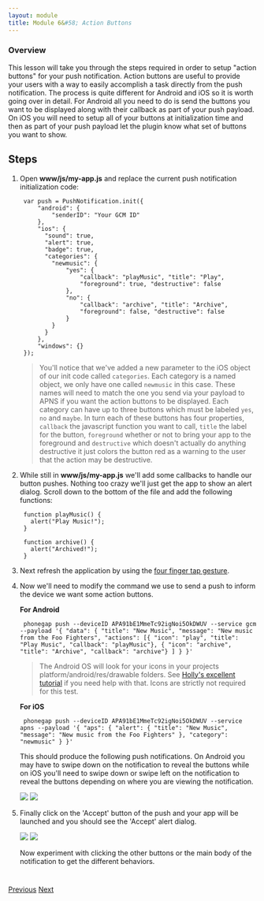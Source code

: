 ```yaml
---
layout: module
title: Module 6&#58; Action Buttons
---
```

### Overview
This lesson will take you through the steps required in order to setup "action buttons" for your push notification. Action buttons are useful to provide your users with a way to easily accomplish a task directly from the push notification. The process is quite different for Android and iOS so it is worth going over in detail. For Android all you need to do is send the buttons you want to be displayed along with their callback as part of your push payload. On iOS you will need to setup all of your buttons at initialization time and then as part of your push payload let the plugin know what set of buttons you want to show.


## Steps
1. Open **www/js/my-app.js** and replace the current push notification initialization code:

        var push = PushNotification.init({
            "android": {
                "senderID": "Your GCM ID"
            },
            "ios": {
              "sound": true,
              "alert": true,
              "badge": true,
              "categories": {
                "newmusic": {
                    "yes": {
                        "callback": "playMusic", "title": "Play",
                        "foreground": true, "destructive": false
                    },
                    "no": {
                        "callback": "archive", "title": "Archive",
                        "foreground": false, "destructive": false
                    }
                }
              }
            },
            "windows": {}
        });

   > You'll notice that we've added a new parameter to the iOS object of our init code called `categories`. Each category is a named object, we only have one called `newmusic` in this case. These names will need to match the one you send via your payload to APNS if you want the action buttons to be displayed. Each category can have up to three buttons which must be labeled `yes`, `no` and `maybe`. In turn each of these buttons has four properties, `callback` the javascript function you want to call, `title` the label for the button, `foreground` whether or not to bring your app to the foreground and `destructive` which doesn't actually do anything destructive it just colors the button red as a warning to the user that the action may be destructive.

2. While still in **www/js/my-app.js** we'll add some callbacks to handle our button pushes. Nothing too crazy we'll just get the app to show an alert dialog. Scroll down to the bottom of the file and add the following functions:


        function playMusic() {
          alert("Play Music!");
        }

        function archive() {
          alert("Archived!");
        }

3. Next refresh the application by using the [four finger tap gesture](http://docs.phonegap.com/references/developer-app/gestures/).

4. Now we'll need to modify the command we use to send a push to inform the device we want some action buttons.

   **For Android**       

        phonegap push --deviceID APA91bE1MmeTc92igNoi5OkDWUV --service gcm --payload '{ "data": { "title": "New Music", "message": "New music from the Foo Fighters", "actions": [{ "icon": "play", "title": "Play Music", "callback": "playMusic"}, { "icon": "archive", "title": "Archive", "callback": "archive"} ] } }'

     > The Android OS will look for your icons in your projects platform/android/res/drawable folders. See [Holly's excellent tutorial](http://devgirl.org/2013/11/12/three-hooks-your-cordovaphonegap-project-needs/) if you need help with that. Icons are strictly not required for this test.

   **For iOS**            

        phonegap push --deviceID APA91bE1MmeTc92igNoi5OkDWUV --service apns --payload '{ "aps": { "alert": { "title": "New Music", "message": "New music from the Foo Fighters" }, "category": "newmusic" } }'

   This should produce the following push notifications. On Android you may have to swipe down on the notification to reveal the buttons while on iOS you'll need to swipe down or swipe left on the notification to reveal the buttons depending on where you are viewing the notification.

   <img class="screenshot" src="images/push6.png"/>
   <img class="screenshot" src="images/push6-ios.png"/>

5. Finally click on the 'Accept' button of the push and your app will be launched and you should see the 'Accept' alert dialog.

   <img class="screenshot" src="images/push7.png"/>
   <img class="screenshot" src="images/push7-ios.png"/>

   Now experiment with clicking the other buttons or the main body of the notification to get the different behaviors.

<div class="row" style="margin-top:40px;">
   <div class="col-sm-12">
       <a href="module5.html" class="btn btn-default"><i class="glyphicon glyphicon-chevron-left"></i> Previous</a>
       <a href="module7.html" class="btn btn-default pull-right">Next <i class="glyphicon
glyphicon-chevron-right"></i></a>
   </div>
</div>

